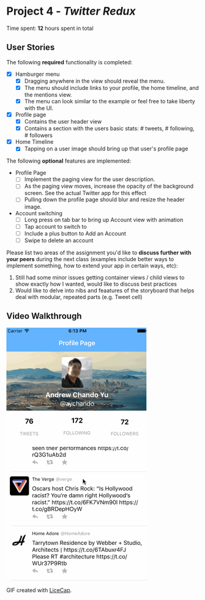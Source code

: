# Project 4 - *Twitter Redux*

Time spent: **12** hours spent in total

## User Stories

The following **required** functionality is completed:

- [x] Hamburger menu
    - [x] Dragging anywhere in the view should reveal the menu.
    - [x] The menu should include links to your profile, the home timeline, and the mentions view.
    - [x] The menu can look similar to the example or feel free to take liberty with the UI.
- [x] Profile page
    - [x] Contains the user header view
    - [x] Contains a section with the users basic stats: # tweets, # following, # followers
- [x] Home Timeline
    - [x] Tapping on a user image should bring up that user's profile page

The following **optional** features are implemented:

- Profile Page
    - [ ] Implement the paging view for the user description.
    - [ ] As the paging view moves, increase the opacity of the background screen. See the actual Twitter app for this effect
    - [ ] Pulling down the profile page should blur and resize the header image.
- Account switching
    - [ ] Long press on tab bar to bring up Account view with animation
    - [ ] Tap account to switch to
    - [ ] Include a plus button to Add an Account
    - [ ] Swipe to delete an account

Please list two areas of the assignment you'd like to **discuss further with your peers** during the next class (examples include better ways to implement something, how to extend your app in certain ways, etc):

1. Still had some minor issues getting container views / child views to show exactly how I wanted, would like to discuss best practices
2. Would like to delve into nibs and feaatures of the storyboard that helps deal with modular, repeated parts (e.g. Tweet cell)


## Video Walkthrough

![](twitter-walkthrough.gif)


GIF created with [LiceCap](http://www.cockos.com/licecap/).

